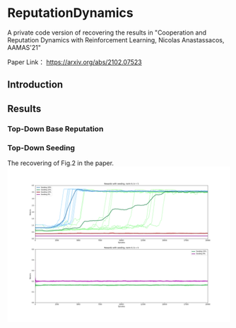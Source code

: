 # ReputationDynamics
A private code version of recovering the results in "Cooperation and Reputation Dynamics with Reinforcement Learning, Nicolas Anastassacos, AAMAS'21" 

Paper Link： https://arxiv.org/abs/2102.07523

## Introduction



## Results
### Top-Down Base Reputation




### Top-Down Seeding
The recovering of Fig.2 in the paper. 
 <br/><img src='/results/seeding/seeding_agents_to_promote_cooperation.png'>
 
 
